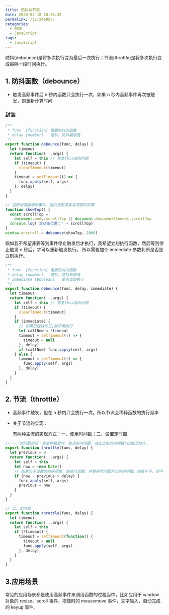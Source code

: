 ```yaml
---
title: 防抖与节流
date: 2020-03-18 10:36:32
permalink: /js/24e95c/
categories:
  - 前端
  - JavaScript
tags:
  - JavaScript
---
```


防抖(debounce)是将多次执行变为最后一次执行；节流(throttle)是将多次执行变成每隔一段时间执行。

<!-- more -->

## 1. 防抖函数（debounce）

- 触发高频事件后 n 秒内函数只会执行一次，如果 n 秒内高频事件再次被触发，则重新计算时间

### 封装

```javascript
/**
 * func  [function]	需要防抖的函数
 * delay [number] 	毫秒，防抖期限值
 */
export function debounce(func, delay) {
  let timeout
  return function(...args) {
    let self = this // 修复this指向问题
    if (timeout) {
      clearTimeout(timeout)
    }
    timeout = setTimeout(() => {
      func.apply(self, args)
    }, delay)
  }
}

// 监听浏览器滚动事件，返回当前滚条与顶部的距离
function showTop() {
  const scrollTop =
    document.body.scrollTop || document.documentElement.scrollTop
  console.log('滚动条位置：' + scrollTop)
}
window.onscroll = debounce(showTop, 2000)
```

假如我不希望非要等到事件停止触发后才执行，我希望立刻执行函数，然后等到停止触发 n 秒后，才可以重新触发执行。
所以需要加个 immediate 参数判断是否是立刻执行。

```javascript
/**
 * func  [function]	需要防抖的函数
 * delay [number] 	毫秒，防抖期限值
 * immediate [Boolean]   是否立即执行
 */
export function debounce(func, delay, immediate) {
  let timeout
  return function(...args) {
    let self = this // 修复this指向问题
    if (timeout) {
      clearTimeout(timeout)
    }
    if (immediate) {
      // 如果已经执行过,就不再执行
      let callNow = !timeout
      timeout = setTimeout(() => {
        timeout = null
      }, delay)
      if (callNow) func.apply(self, args)
    } else {
      timeout = setTimeout(() => {
        func.apply(self, args)
      }, delay)
    }
  }
}
```

## 2. 节流（throttle）

- 高频事件触发，但在 n 秒内只会执行一次。所以节流会稀释函数的执行频率

- 关于节流的实现：

  有两种主流的实现方式：一、使用时间戳；二、设置定时器

```javascript
// 一、时间戳实现：当事件触发时，取当前时间戳，减去之前的时间戳(初始设为0)，
export function throttle(func, delay) {
  let previous = 0
  return function(...args) {
    let self = this
    let now = +new Date()
    // 如果大于设置的时间周期，就执行函数，并更新时间戳为当前时间戳。如果小于，则不执行。
    if (now - previous > delay) {
      func.apply(self, args)
      previous = now
    }
  }
}

// 二、定时器
export function throttle(func, delay) {
  let timeout
  return function(...args) {
    let self = this
    if (!timeout) {
      timeout = setTimeout(function() {
        timeout = null
        func.apply(self, args)
      }, delay)
    }
  }
}
```

## 3.应用场景

常见的应用场景都是使用高频事件来调用函数的过程当中，比如应用于 window 对象的 resize、scroll 事件，拖拽时的 mousemove 事件，文字输入、自动完成的 keyup 事件。
